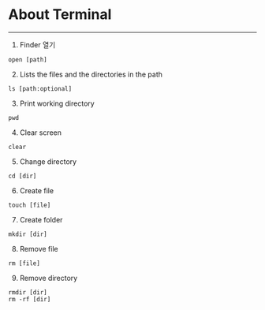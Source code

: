 # About Terminal

---

1. Finder 열기

```
open [path]
```

2. Lists the files and the directories in the path

```
ls [path:optional]
```

3. Print working directory

```
pwd
```

4. Clear screen

```
clear
```

5. Change directory

```
cd [dir]
```

6. Create file

```
touch [file]
```

7. Create folder

```
mkdir [dir]
```

8. Remove file

```
rm [file]
```

9. Remove directory

```
rmdir [dir]
rm -rf [dir]
```
